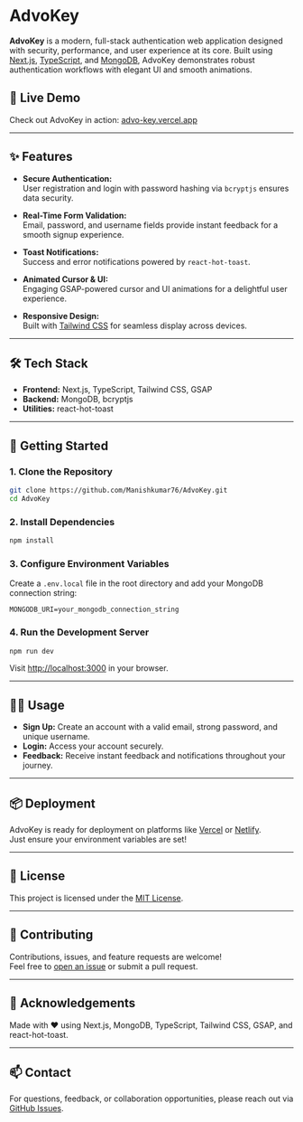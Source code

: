 # AdvoKey

**AdvoKey** is a modern, full-stack authentication web application designed with security, performance, and user experience at its core. Built using [Next.js](https://nextjs.org/), [TypeScript](https://www.typescriptlang.org/), and [MongoDB](https://www.mongodb.com/), AdvoKey demonstrates robust authentication workflows with elegant UI and smooth animations.

## 🚀 Live Demo

Check out AdvoKey in action: [advo-key.vercel.app](https://advo-key.vercel.app)

---

## ✨ Features

- **Secure Authentication:**  
  User registration and login with password hashing via `bcryptjs` ensures data security.

- **Real-Time Form Validation:**  
  Email, password, and username fields provide instant feedback for a smooth signup experience.

- **Toast Notifications:**  
  Success and error notifications powered by `react-hot-toast`.

- **Animated Cursor & UI:**  
  Engaging GSAP-powered cursor and UI animations for a delightful user experience.

- **Responsive Design:**  
  Built with [Tailwind CSS](https://tailwindcss.com/) for seamless display across devices.

---

## 🛠️ Tech Stack

- **Frontend:** Next.js, TypeScript, Tailwind CSS, GSAP
- **Backend:** MongoDB, bcryptjs
- **Utilities:** react-hot-toast

---

## 📖 Getting Started

### 1. Clone the Repository

```bash
git clone https://github.com/Manishkumar76/AdvoKey.git
cd AdvoKey
```

### 2. Install Dependencies

```bash
npm install
```

### 3. Configure Environment Variables

Create a `.env.local` file in the root directory and add your MongoDB connection string:

```
MONGODB_URI=your_mongodb_connection_string
```

### 4. Run the Development Server

```bash
npm run dev
```

Visit [http://localhost:3000](http://localhost:3000) in your browser.

---

## 🧑‍💻 Usage

- **Sign Up:** Create an account with a valid email, strong password, and unique username.
- **Login:** Access your account securely.
- **Feedback:** Receive instant feedback and notifications throughout your journey.

---

## 📦 Deployment

AdvoKey is ready for deployment on platforms like [Vercel](https://vercel.com/) or [Netlify](https://www.netlify.com/).  
Just ensure your environment variables are set!

---

## 📝 License

This project is licensed under the [MIT License](LICENSE).

---

## 🤝 Contributing

Contributions, issues, and feature requests are welcome!  
Feel free to [open an issue](https://github.com/Manishkumar76/AdvoKey/issues) or submit a pull request.

---

## 🙌 Acknowledgements

Made with ❤️ using Next.js, MongoDB, TypeScript, Tailwind CSS, GSAP, and react-hot-toast.

---

## 📫 Contact

For questions, feedback, or collaboration opportunities, please reach out via [GitHub Issues](https://github.com/Manishkumar76/AdvoKey/issues).
